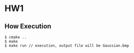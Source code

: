 # HW1

## How Execution
```
$ cmake .. 
$ make
$ make run // execution, output file will be Gaussian.bmp
```
